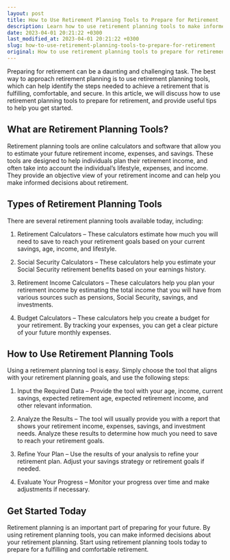 ```yaml
---
layout: post
title: How to Use Retirement Planning Tools to Prepare for Retirement
description: Learn how to use retirement planning tools to make informed decisions about your future retirement.
date: 2023-04-01 20:21:22 +0300
last_modified_at: 2023-04-01 20:21:22 +0300
slug: how-to-use-retirement-planning-tools-to-prepare-for-retirement
original: How to use retirement planning tools to prepare for retirement?
---
```

Preparing for retirement can be a daunting and challenging task. The best way to approach retirement planning is to use retirement planning tools, which can help identify the steps needed to achieve a retirement that is fulfilling, comfortable, and secure. In this article, we will discuss how to use retirement planning tools to prepare for retirement, and provide useful tips to help you get started.

## What are Retirement Planning Tools?

Retirement planning tools are online calculators and software that allow you to estimate your future retirement income, expenses, and savings. These tools are designed to help individuals plan their retirement income, and often take into account the individual’s lifestyle, expenses, and income. They provide an objective view of your retirement income and can help you make informed decisions about retirement.

## Types of Retirement Planning Tools

There are several retirement planning tools available today, including:

1. Retirement Calculators – These calculators estimate how much you will need to save to reach your retirement goals based on your current savings, age, income, and lifestyle.

2. Social Security Calculators – These calculators help you estimate your Social Security retirement benefits based on your earnings history.

3. Retirement Income Calculators – These calculators help you plan your retirement income by estimating the total income that you will have from various sources such as pensions, Social Security, savings, and investments.

4. Budget Calculators – These calculators help you create a budget for your retirement. By tracking your expenses, you can get a clear picture of your future monthly expenses.

## How to Use Retirement Planning Tools

Using a retirement planning tool is easy. Simply choose the tool that aligns with your retirement planning goals, and use the following steps:

1. Input the Required Data – Provide the tool with your age, income, current savings, expected retirement age, expected retirement income, and other relevant information.

2. Analyze the Results – The tool will usually provide you with a report that shows your retirement income, expenses, savings, and investment needs. Analyze these results to determine how much you need to save to reach your retirement goals.

3. Refine Your Plan – Use the results of your analysis to refine your retirement plan. Adjust your savings strategy or retirement goals if needed.

4. Evaluate Your Progress – Monitor your progress over time and make adjustments if necessary.

## Get Started Today

Retirement planning is an important part of preparing for your future. By using retirement planning tools, you can make informed decisions about your retirement planning. Start using retirement planning tools today to prepare for a fulfilling and comfortable retirement.